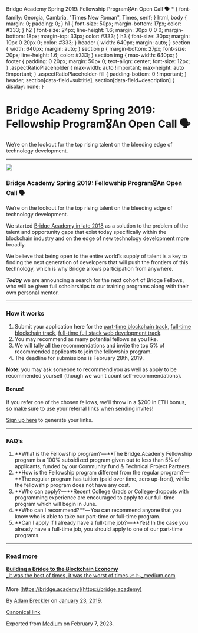  Bridge Academy Spring 2019: Fellowship Program🎖An Open Call 🗣 \* { font-family: Georgia, Cambria, "Times New Roman", Times, serif; } html, body { margin: 0; padding: 0; } h1 { font-size: 50px; margin-bottom: 17px; color: #333; } h2 { font-size: 24px; line-height: 1.6; margin: 30px 0 0 0; margin-bottom: 18px; margin-top: 33px; color: #333; } h3 { font-size: 30px; margin: 10px 0 20px 0; color: #333; } header { width: 640px; margin: auto; } section { width: 640px; margin: auto; } section p { margin-bottom: 27px; font-size: 20px; line-height: 1.6; color: #333; } section img { max-width: 640px; } footer { padding: 0 20px; margin: 50px 0; text-align: center; font-size: 12px; } .aspectRatioPlaceholder { max-width: auto !important; max-height: auto !important; } .aspectRatioPlaceholder-fill { padding-bottom: 0 !important; } header, section\[data-field=subtitle\], section\[data-field=description\] { display: none; }

Bridge Academy Spring 2019: Fellowship Program🎖An Open Call 🗣
===============================================================

We’re on the lookout for the top rising talent on the bleeding edge of technology development.

* * *

![](https://cdn-images-1.medium.com/max/800/1*yPX7z7pS6inA569zGdS2Gw.png)

### Bridge Academy Spring 2019: Fellowship Program🎖An Open Call 🗣

We’re on the lookout for the top rising talent on the bleeding edge of technology development.

We started [Bridge Academy in late 2018](https://medium.com/the-spectrum/%C6%80uilding-a-%C6%80ridge-to-the-%C6%80lockchain-economy-c1a25fd119bd) as a solution to the problem of the talent and opportunity gaps that exist today specifically within the blockchain industry and on the edge of new technology development more broadly.

We believe that being open to the entire world’s supply of talent is a key to finding the next generation of developers that will push the frontiers of this technology, which is why Bridge allows participation from anywhere.

**_Today_** we are announcing a search for the next cohort of Bridge Fellows, who will be given full scholarships to our training programs along with their own personal mentor.

* * *

### How it works

1.  Submit your application here for the [part-time blockchain track](https://bridge.academy/blockchain-pt), [full-time blockchain track](https://bridge.academy/blockchain-ft), [full-time full stack web development track](https://bridge.academy/fullstack-ft).
2.  You may recommend as many potential fellows as you like.
3.  We will tally all the recommendations and invite the top 5% of recommended applicants to join the fellowship program.
4.  The deadline for submissions is February 28th, 2019.

**Note**: you may ask someone to recommend you as well as apply to be recommended yourself (though we won’t count self-recommendations).

#### **Bonus!**

If you refer one of the chosen fellows, we’ll throw in a $200 in ETH bonus, so make sure to use your referral links when sending invites!

[Sign up here](https://dapps.bridge.academy/settings/referrals) to generate your links.

* * *

### FAQ’s

1.  **What is the Fellowship program? — **The Bridge.Academy Fellowship program is a 100% subsidized program given out to less than 5% of applicants, funded by our Community fund & Technical Project Partners.
2.  **How is the Fellowship program different from the regular program? — **The regular program has tuition (paid over time, zero up-front), while the fellowship program does not have any cost.
3.  **Who can apply? — **Recent  College Grads or College-dropouts with programming experience are encouraged to apply to our full-time program which will begin in June.
4.  **Who can I recommend? **— You can recommend anyone that you know who is able to take our part-time or full-time program.
5.  **Can I apply if I already have a full-time job? — **Yes! In the case you already have a full-time job, you should apply to one of our part-time programs.

* * *

### Read more

[**Ƀuilding a Ƀridge to the Ƀlockchain Economy**  <br>_It was the best of times, it was the worst of times 📈 📉_medium.com](https://medium.com/the-spectrum/%C6%80uilding-a-%C6%80ridge-to-the-%C6%80lockchain-economy-c1a25fd119bd)[](https://medium.com/the-spectrum/%C6%80uilding-a-%C6%80ridge-to-the-%C6%80lockchain-economy-c1a25fd119bd)

More [https://bridge.academy](https://bridge.academy)

By [Adam Breckler](https://medium.com/@adambreckler) on [January 23, 2019](https://medium.com/p/f17ea919c38b).

[Canonical link](https://medium.com/@adambreckler/bridge-academy-spring-2019-fellowship-program-an-open-call-f17ea919c38b)

Exported from [Medium](https://medium.com) on February 7, 2023.